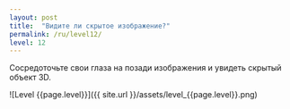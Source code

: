 ```yaml
---
layout: post
title:  "Видите ли скрытое изображение?"
permalink: /ru/level12/
level: 12
---
```

Сосредоточьте свои глаза на позади изображения и увидеть скрытый объект 3D.

![Level {{page.level}}]({{ site.url }}/assets/level_{{page.level}}.png)